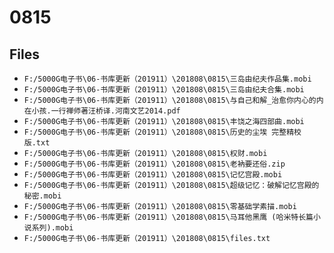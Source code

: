 # 0815

## Files

- `F:/5000G电子书\06-书库更新（201911）\201808\0815\三岛由纪夫作品集.mobi`
- `F:/5000G电子书\06-书库更新（201911）\201808\0815\三岛由纪夫合集.mobi`
- `F:/5000G电子书\06-书库更新（201911）\201808\0815\与自己和解_治愈你内心的内在小孩.一行禅师著汪桥译.河南文艺2014.pdf`
- `F:/5000G电子书\06-书库更新（201911）\201808\0815\丰饶之海四部曲.mobi`
- `F:/5000G电子书\06-书库更新（201911）\201808\0815\历史的尘埃 完整精校版.txt`
- `F:/5000G电子书\06-书库更新（201911）\201808\0815\权财.mobi`
- `F:/5000G电子书\06-书库更新（201911）\201808\0815\老衲要还俗.zip`
- `F:/5000G电子书\06-书库更新（201911）\201808\0815\记忆宫殿.mobi`
- `F:/5000G电子书\06-书库更新（201911）\201808\0815\超级记忆：破解记忆宫殿的秘密.mobi`
- `F:/5000G电子书\06-书库更新（201911）\201808\0815\零基础学素描.mobi`
- `F:/5000G电子书\06-书库更新（201911）\201808\0815\马耳他黑鹰 (哈米特长篇小说系列).mobi`
- `F:/5000G电子书\06-书库更新（201911）\201808\0815\files.txt`
